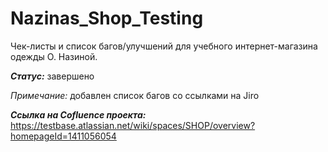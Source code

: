 # Nazinas_Shop_Testing
Чек-листы и список багов/улучшений для учебного интернет-магазина одежды О. Назиной.

***Статус:*** завершено

*Примечание:* добавлен список багов со ссылками на Jiro

***Ссылка на Cofluence проекта:***
https://testbase.atlassian.net/wiki/spaces/SHOP/overview?homepageId=1411056054

